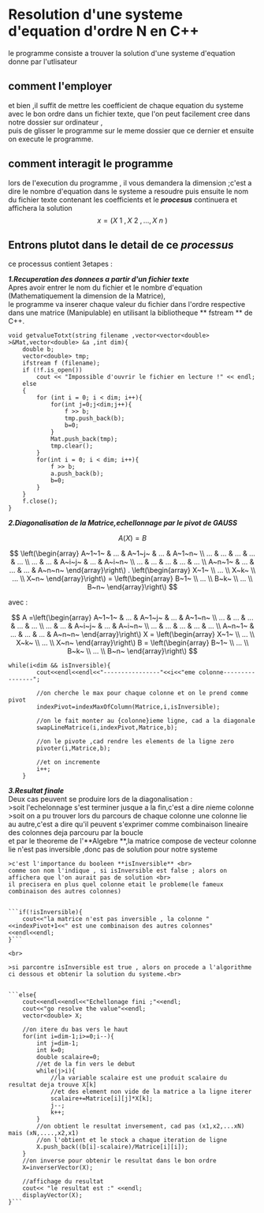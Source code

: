 # Resolution d'une systeme d'equation d'ordre N en C++
 
 le programme consiste a trouver la solution d'une systeme d'equation donne par l'utlisateur 
 
 comment l'employer
 -------------------
 et bien ,il suffit de mettre les coefficient de chaque equation du systeme avec le bon ordre dans un fichier texte,
 que l'on peut facilement cree dans notre dossier sur ordinateur ,<br>
 puis de glisser le programme sur le meme dossier que ce dernier
 et ensuite on execute le programme.
 
 comment interagit le programme
----------------------------------
 lors de l'execution du programme , il vous demandera la dimension ;c'est a dire le nombre d'equation dans le systeme a resoudre
 puis ensuite le nom du fichier texte contenant les  coefficients 
 et le ***procesus*** continuera et affichera la solution $$ x = (X~1~,X~2~,...,X~n~) $$
 

Entrons plutot dans le detail de ce ***processus***
------------------------------------------------------
ce processus contient 3etapes : <br>

***1.Recuperation des donnees a partir d'un fichier texte***<br>
Apres avoir entrer le nom du fichier et le nombre d'equation (Mathematiquement la dimension de la Matrice),<br>
le  programme va inserer chaque valeur du fichier dans l'ordre respective dans une matrice (Manipulable) en utilisant la bibliotheque ** fstream ** de C++.

```
void getvalueTotxt(string filename ,vector<vector<double> >&Mat,vector<double> &a ,int dim){
    double b;
    vector<double> tmp;
    ifstream f (filename);
    if (!f.is_open())
        cout << "Impossible d'ouvrir le fichier en lecture !" << endl;
    else
    {
        for (int i = 0; i < dim; i++){
            for(int j=0;j<dim;j++){
                f >> b;
                tmp.push_back(b);
                b=0;
            }
            Mat.push_back(tmp);
            tmp.clear();
        }
        for(int i = 0; i < dim; i++){
            f >> b;
            a.push_back(b);
            b=0;
        }
    }
    f.close();
}
```

***2.Diagonalisation de la Matrice,echellonnage par le pivot de GAUSS***<br>

 
 $$ A(X)=B $$
 
 $$ 
\left(\begin{array}
A~1~1~  & ... & A~1~j~  & ... & A~1~n~ \\
...     & ... & ...     & ... & ...    \\
...     & ... & A~i~j~  & ... & A~i~n~ \\
...     & ... & ...     & ... & ...    \\
A~n~1~  & ... & ...     & ... & A~n~n~ 
\end{array}\right\)  
. \left(\begin{array}
X~1~  \\
... \\
X~k~  \\
... \\
X~n~
\end{array}\right\) 
= \left(\begin{array}
B~1~  \\
... \\
B~k~  \\
... \\
B~n~
\end{array}\right\) $$

avec : 

$$ 
A =\left(\begin{array}
A~1~1~  & ... & A~1~j~  & ... & A~1~n~ \\
...     & ... & ...     & ... & ...    \\
...     & ... & A~i~j~  & ... & A~i~n~ \\
...     & ... & ...     & ... & ...    \\
A~n~1~  & ... & ...     & ... & A~n~n~ 
\end{array}\right\)  
X = \left(\begin{array}
X~1~  \\
... \\
X~k~  \\
... \\
X~n~
\end{array}\right\) 
B = \left(\begin{array}
B~1~  \\
... \\
B~k~  \\
... \\
B~n~
\end{array}\right\) 
$$


```
while(i<dim && isInversible){
        cout<<endl<<endl<<"----------------"<<i<<"eme colonne----------------";
        
        //on cherche le max pour chaque colonne et on le prend comme pivot
        indexPivot=indexMaxOfColumn(Matrice,i,isInversible);

        //on le fait monter au {colonne}ieme ligne, cad a la diagonale
        swapLineMatrice(i,indexPivot,Matrice,b);
        
        //on le pivote ,cad rendre les elements de la ligne zero 
        pivoter(i,Matrice,b);

        //et on incremente
        i++;
    }
```

***3.Resultat finale***<br>
Deux cas peuvent se produire lors de la diagonalisation :<br>
    >soit l'echelonnage s'est terminer jusque a la fin,c'est a dire *n*ieme colonne<br>
    >soit on a pu trouver lors du parcours de chaque colonne une colonne lie au autre,c'est a dire qu'il peuvent s'exprimer comme combinaison lineaire des colonnes deja parcouru par la boucle<br>et par le theoreme de l'**Algebre **,la matrice compose de vecteur colonne lie n'est pas inversible ,donc pas de solution pour notre systeme

    >c'est l'importance du booleen **isInversible** <br>
    comme son nom l'indique , si isInversible est false ; alors on affichera que l'on aurait pas de solution <br>
    il precisera en plus quel colonne etait le probleme(le fameux combinaison des autres colonnes)
    
 
    ```if(!isInversible){
        cout<<"la matrice n'est pas inversible , la colonne "<<indexPivot+1<<" est une combinaison des autres colonnes"<<endl<<endl;
    }```
    
    <br>

    >si parcontre isInversible est true , alors on procede a l'algorithme ci dessous et obtenir la solution du systeme.<br>
    
    
    ```else{
        cout<<endl<<endl<<"Echellonage fini ;"<<endl;
        cout<<"go resolve the value"<<endl;
        vector<double> X;

        //on itere du bas vers le haut
        for(int i=dim-1;i>=0;i--){
            int j=dim-1;
            int k=0;
            double scalaire=0;
            //et de la fin vers le debut
            while(j>i){
                //la variable scalaire est une produit scalaire du resultat deja trouve X[k] 
                //et des element non vide de la matrice a la ligne iterer
                scalaire+=Matrice[i][j]*X[k];
                j--;
                k++;
            }
            //on obtient le resultat inversement, cad pas (x1,x2,...xN) mais (xN,....,x2,x1)
            //on l'obtient et le stock a chaque iteration de ligne 
            X.push_back((b[i]-scalaire)/Matrice[i][i]);
        }
        //on inverse pour obtenir le resultat dans le bon ordre 
        X=inverserVector(X);

        //affichage du resultat
        cout<< "le resultat est :" <<endl;
        displayVector(X);
    }```


